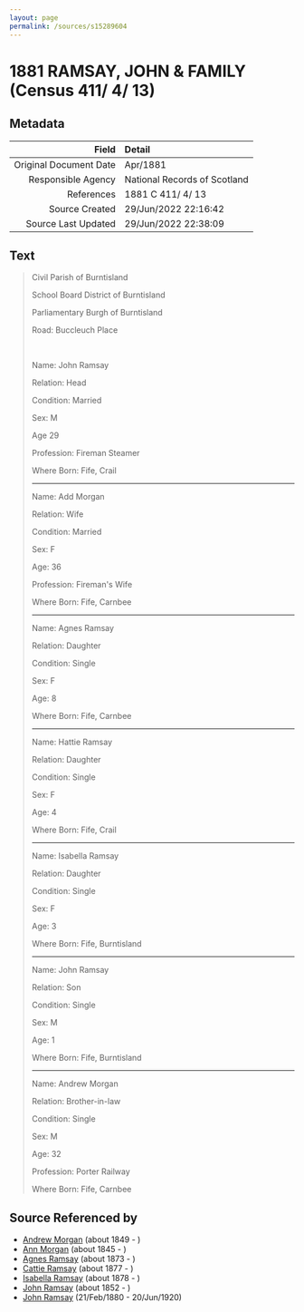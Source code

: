 ```yaml
---
layout: page
permalink: /sources/s15289604
---
```


# 1881 RAMSAY, JOHN & FAMILY (Census 411/ 4/ 13)

## Metadata

Field | Detail
---:|:---
Original Document Date | Apr/1881
Responsible Agency | National Records of Scotland
References | 1881 C 411/ 4/ 13
Source Created | 29/Jun/2022 22:16:42
Source Last Updated | 29/Jun/2022 22:38:09

## Text

> Civil Parish of Burntisland
>
> School Board District of Burntisland
>
> Parliamentary Burgh of Burntisland
>
> Road: Buccleuch Place
>
> <br/>
>
> Name: John Ramsay
>
> Relation: Head
>
> Condition: Married
>
> Sex: M
>
> Age 29
>
> Profession: Fireman Steamer
>
> Where Born: Fife, Crail
>
> ---
>
> Name: Add Morgan
>
> Relation: Wife
>
> Condition: Married
>
> Sex: F
>
> Age: 36
>
> Profession: Fireman's Wife
>
> Where Born: Fife, Carnbee
>
> ---
>
> Name: Agnes Ramsay
>
> Relation: Daughter
>
> Condition: Single
>
> Sex: F
>
> Age: 8
>
> Where Born: Fife, Carnbee
>
> ---
>
> Name: Hattie Ramsay
>
> Relation: Daughter
>
> Condition: Single
>
> Sex: F
>
> Age: 4
>
> Where Born: Fife, Crail
>
> ---
>
> Name: Isabella Ramsay
>
> Relation: Daughter
>
> Condition: Single
>
> Sex: F
>
> Age: 3
>
> Where Born: Fife, Burntisland
>
> ---
>
> Name: John Ramsay
>
> Relation: Son
>
> Condition: Single
>
> Sex: M
>
> Age: 1
>
> Where Born: Fife, Burntisland
>
> ---
>
> Name: Andrew Morgan
>
> Relation: Brother-in-law
>
> Condition: Single
>
> Sex: M
>
> Age: 32
>
> Profession: Porter Railway
>
> Where Born: Fife, Carnbee
>

## Source Referenced by

* [Andrew Morgan](../people/@23628312@-andrew-morgan-b1849-d.md) (about 1849 - )
* [Ann Morgan](../people/@60684755@-ann-morgan-b1845-d.md) (about 1845 - )
* [Agnes Ramsay](../people/@57916783@-agnes-ramsay-b1873-d.md) (about 1873 - )
* [Cattie Ramsay](../people/@35547078@-cattie-ramsay-b1877-d.md) (about 1877 - )
* [Isabella Ramsay](../people/@54722192@-isabella-ramsay-b1878-d.md) (about 1878 - )
* [John Ramsay](../people/@63088441@-john-ramsay-b1852-d.md) (about 1852 - )
* [John Ramsay](../people/@64225415@-john-ramsay-b1880-2-21-d1920-6-20.md) (21/Feb/1880 - 20/Jun/1920)
